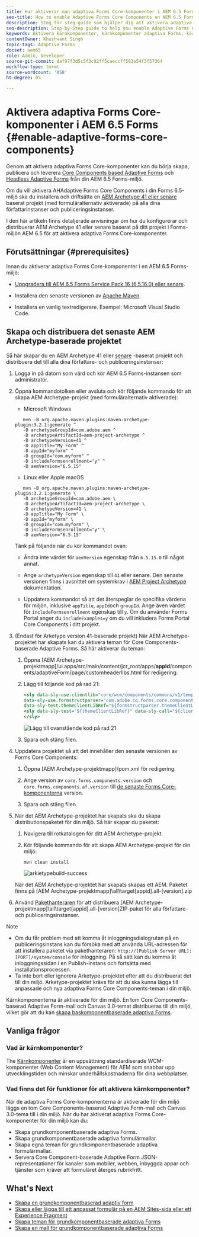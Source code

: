 ```yaml
---
title: Hur aktiverar man adaptiva Forms Core-komponenter i AEM 6.5 Forms?
seo-title: How to enable Adaptive Forms Core Components on AEM 6.5 Forms?
description: Steg för steg-guide som hjälper dig att aktivera adaptiva Forms Core-komponenter i en AEM 6.5 Forms-miljö.
seo-description: Step-by-Step guide to help you enable Adaptive Forms Core Components on an AEM 6.5 Forms environment.
keywords: Aktivera kärnkomponenter, kärnkomponenter adaptiva Forms, kärnkomponenter i 6.5, adaptiva Forms Core-komponenter i AEM 6.5, AF Core-komponenter i AEM 6.5, AEM 6.5 Forms Core-komponenter
contentOwner: Khushwant Singh
topic-tags: Adaptive Forms
docset: aem65
role: Admin, Developer
source-git-commit: daf97f3d5c5f3c92ff5caeccff583e54f3f57364
workflow-type: tm+mt
source-wordcount: '858'
ht-degree: 0%

---
```



# Aktivera adaptiva Forms Core-komponenter i AEM 6.5 Forms {#enable-adaptive-forms-core-components}

Genom att aktivera adaptiva Forms Core-komponenter kan du börja skapa, publicera och leverera [Core Components based Adaptive Forms](create-an-adaptive-form-core-components.md) och [Headless Adaptive Forms](https://experienceleague.adobe.com/docs/experience-manager-headless-adaptive-forms/using/overview.html) från din AEM 6.5 Forms-miljö.

Om du vill aktivera AHAdaptive Forms Core Components i din Forms 6.5-miljö ska du installera och driftsätta en [AEM Archetype 41 eller senare](https://experienceleague.adobe.com/docs/experience-manager-core-components/using/developing/archetype/overview.html) baserat projekt (med formuläralternativ aktiverade) på alla dina författarinstanser och publiceringsinstanser.

I den här artikeln finns detaljerade anvisningar om hur du konfigurerar och distribuerar AEM Archetype 41 eller senare baserat på ditt projekt i Forms-miljön AEM 6.5 för att aktivera adaptiva Forms Core-komponenter.


## Förutsättningar {#prerequisites}

Innan du aktiverar adaptiva Forms Core-komponenter i en AEM 6.5 Forms-miljö:

* [Uppgradera till AEM 6.5 Forms Service Pack 16 (6.5.16.0) eller senare](https://experienceleague.adobe.com/docs/experience-manager-65/release-notes/aem-forms-current-service-pack-installation-instructions.html).

* Installera den senaste versionen av [Apache Maven](https://maven.apache.org/download.cgi).

* Installera en vanlig textredigerare. Exempel: Microsoft Visual Studio Code.

## Skapa och distribuera det senaste AEM Archetype-baserade projektet

Så här skapar du en AEM Archetype 41 eller [senare](https://github.com/adobe/aem-project-archetype) -baserat projekt och distribuera det till alla dina författare- och publiceringsinstanser:

1. Logga in på datorn som värd och kör AEM 6.5 Forms-instansen som administratör.
1. Öppna kommandotolken eller avsluta och kör följande kommando för att skapa AEM Archetype-projekt (med formuläralternativ aktiverade):

   * Microsoft Windows

   ```Shell
      mvn -B org.apache.maven.plugins:maven-archetype-plugin:3.2.1:generate ^
      -D archetypeGroupId=com.adobe.aem ^
      -D archetypeArtifactId=aem-project-archetype ^
      -D archetypeVersion=41 ^
      -D appTitle="My Form" ^
      -D appId="myform" ^
      -D groupId="com.myform" ^
      -D includeFormsenrollment="y" ^
      -D aemVersion="6.5.15" 
   ```

   * Linux eller Apple macOS

   ```Shell
      mvn -B org.apache.maven.plugins:maven-archetype-plugin:3.2.1:generate \
      -D archetypeGroupId=com.adobe.aem \
      -D archetypeArtifactId=aem-project-archetype \
      -D archetypeVersion=41 \
      -D appTitle="My Form" \
      -D appId="myform" \
      -D groupId="com.myform" \
      -D includeFormsenrollment="y" \
      -D aemVersion="6.5.15" 
   ```

   Tänk på följande när du kör kommandot ovan:

   * Ändra inte värdet för `aemVersion` egenskap från `6.5.15.0` till något annat.

   * Ange `archetypeVersion` egenskap till `41` eller senare. Den senaste versionen finns i avsnittet om systemkrav i [AEM Project Archetype](https://github.com/adobe/aem-project-archetype) dokumentation.

   * Uppdatera kommandot så att det återspeglar de specifika värdena för miljön, inklusive `appTitle`, `appId`och `groupId`. Ange även värdet för  `includeFormsenrollment` egenskap till `y`. Om du använder Forms Portal anger du `includeExamples=y` om du vill inkludera Forms Portal Core Components i ditt projekt.


1. (Endast för Arketype version 41-baserade projekt) När AEM Archetype-projektet har skapats kan du aktivera teman för Core Components-baserade Adaptive Forms. Så här aktiverar du teman:

   1. Öppna [AEM Archetype-projektmapp]/ui.apps/src/main/content/jcr_root/apps/__appId__/components/adaptiveForm/page/customheaderlibs.html för redigering:

   1. Lägg till följande kod på rad 21:

      ```XML
      <sly data-sly-use.clientlib="core/wcm/components/commons/v1/templates/clientlib.html"
      data-sly-use.formstructparser="com.adobe.cq.forms.core.components.models.form.FormStructureParser"
      data-sly-test.themeClientLibRef="${formstructparser.themeClientLibRefFromFormContainer}">
      <sly data-sly-test="${themeClientLibRef}" data-sly-call="${clientlib.css @ categories=themeClientLibRef}"/>
      </sly>
      ```

      ![Lägg till ovanstående kod på rad 21](/help/forms/using/assets/code-to-enable-themes.png)

   1. Spara och stäng filen.

1. Uppdatera projektet så att det innehåller den senaste versionen av Forms Core Components:

   1. Öppna [AEM Archetype-projektmapp]/pom.xml för redigering.
   1. Ange version av `core.forms.components.version` och `core.forms.components.af.version` till [de senaste Forms Core-komponenterna](https://github.com/adobe/aem-core-forms-components/tree/release/650) version.

   1. Spara och stäng filen.


1. När det AEM Archetype-projektet har skapats ska du skapa distributionspaketet för din miljö. Så här skapar du paketet:

   1. Navigera till rotkatalogen för ditt AEM Archetype-projekt.

   1. Kör följande kommando för att skapa AEM Archetype-projekt för din miljö:

      ```Shell
      mvn clean install
      ```

      ![arkietypebuild-success](/help/forms/using/assets/corecomponent-build-successful.png)


   När det AEM Archetype-projektet har skapats skapas ett AEM. Paketet finns på [AEM Archetype-projektmapp]\all\target\[appid].all-[version].zip

1. Använd [Pakethanteraren](https://experienceleague.adobe.com/docs/experience-manager-65/administering/contentmanagement/package-manager.html?lang=en) för att distribuera [AEM Archetype-projektmapp]\all\target\[appid].all-[version]ZIP-paket för alla författare- och publiceringsinstanser.

>[!NOTE]
>
>
>
> * Om du får problem med att komma åt inloggningsdialogrutan på en publiceringsinstans kan du försöka med att använda URL-adressen för att installera paketet via pakethanteraren: `http://[Publish Server URL]:[PORT]/system/console` för inloggning. På så sätt kan du komma åt inloggningssidan i en Publish-instans och fortsätta med installationsprocessen.
> * Ta inte bort eller ignorera Arketype-projektet efter att du distribuerat det till din miljö. Arketype-projektet krävs för att du ska kunna lägga till anpassade och nya adaptiva Forms Core Components-teman i din miljö.

Kärnkomponenterna är aktiverade för din miljö. En tom Core Components-baserad Adaptive Form-mall och Canvas 3.0-temat distribueras till din miljö, vilket gör att du kan [skapa baskomponentbaserade adaptiva Forms](create-an-adaptive-form-core-components.md).

## Vanliga frågor

### Vad är kärnkomponenter?

The [Kärnkomponenter](https://experienceleague.adobe.com/docs/experience-manager-core-components/using/introduction.html) är en uppsättning standardiserade WCM-komponenter (Web Content Management) för AEM som snabbar upp utvecklingstiden och minskar underhållskostnaderna för dina webbplatser.

### Vad finns det för funktioner för att aktivera kärnkomponenter?


När de adaptiva Forms Core-komponenterna är aktiverade för din miljö läggs en tom Core Components-baserad Adaptive Form-mall och Canvas 3.0-tema till i din miljö. När du har aktiverat adaptiva Forms Core-komponenter för din miljö kan du:

* Skapa grundkomponentbaserade adaptiva Forms.
* Skapa grundkomponentbaserade adaptiva formulärmallar.
* Skapa egna teman för grundkomponentbaserade adaptiva formulärmallar.
* Servera Core Component-baserade Adaptive Form JSON-representationer för kanaler som mobiler, webben, inbyggda appar och tjänster som kräver att formuläret återges rubrikfritt.

## What&#39;s Next

* [Skapa en grundkomponentbaserad adaptiv form](/help/forms/using/create-an-adaptive-form-core-components.md)
* [Skapa eller lägga till ett anpassat formulär på en AEM Sites-sida eller ett Experience Fragment](create-or-add-an-adaptive-form-to-aem-sites-page.md)
* [Skapa teman för grundkomponentbaserade adaptiva Forms](create-or-customize-themes-for-adaptive-forms-core-components.md)
* [Skapa en mall för grundkomponentbaserade adaptiva Forms](template-editor.md)